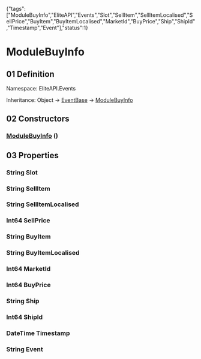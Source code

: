 {"tags":["ModuleBuyInfo","EliteAPI","Events","Slot","SellItem","SellItemLocalised","SellPrice","BuyItem","BuyItemLocalised","MarketId","BuyPrice","Ship","ShipId","Timestamp","Event"],"status":1}

# ModuleBuyInfo

## 01 Definition

Namespace: <span class='code'>EliteAPI.Events</span>

Inheritance: <span class='code'>Object</span> → <span class='code'>[EventBase](../../EliteAPI/Events/EventBase.html)</span> → <span class='code'>[ModuleBuyInfo](../../EliteAPI/Events/ModuleBuyInfo.html)</span>

## 02 Constructors

### <span class='code'>[ModuleBuyInfo](../../EliteAPI/Events/ModuleBuyInfo.html)</span> ()

## 03 Properties

### <span class='code'>String</span> Slot

### <span class='code'>String</span> SellItem

### <span class='code'>String</span> SellItemLocalised

### <span class='code'>Int64</span> SellPrice

### <span class='code'>String</span> BuyItem

### <span class='code'>String</span> BuyItemLocalised

### <span class='code'>Int64</span> MarketId

### <span class='code'>Int64</span> BuyPrice

### <span class='code'>String</span> Ship

### <span class='code'>Int64</span> ShipId

### <span class='code'>DateTime</span> Timestamp

### <span class='code'>String</span> Event

